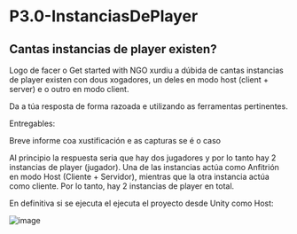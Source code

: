 # P3.0-InstanciasDePlayer

## Cantas instancias de player existen? 

Logo de facer o Get started with NGO xurdiu a dúbida de cantas instancias de player existen con dous xogadores, un deles en modo host (client + server) e o outro en modo client. 

Da a túa resposta de forma razoada e utilizando as ferramentas pertinentes.

Entregables:

Breve informe coa xustificación e as capturas se é o caso

Al principio la respuesta seria que hay dos jugadores y por lo tanto hay 2 instancias de player (jugador). Una de las instancias actúa como Anfitrión en modo Host (Cliente + Servidor), mientras que la otra instancia actúa como cliente. Por lo tanto, hay 2 instancias de player en total. 


En definitiva si se ejecuta el ejecuta el proyecto desde Unity como Host:

![image](https://github.com/9RACHA/P3.0-InstanciasDePlayer/assets/66274956/3bfefebe-bd71-4dbb-8569-6e7458dca449)

